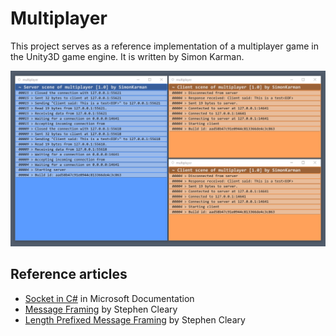 # Multiplayer

This project serves as a reference implementation of a multiplayer game in the Unity3D game engine. It is written by Simon Karman.

![Multiplayer Example Connections](docs/multiplayer-connections.png)

## Reference articles

- [Socket in C#](https://docs.microsoft.com/en-us/dotnet/framework/network-programming/sockets) in Microsoft Documentation
- [Message Framing](https://blog.stephencleary.com/2009/04/message-framing.html) by Stephen Cleary
- [Length Prefixed Message Framing](https://blog.stephencleary.com/2009/04/sample-code-length-prefix-message.html) by Stephen Cleary
